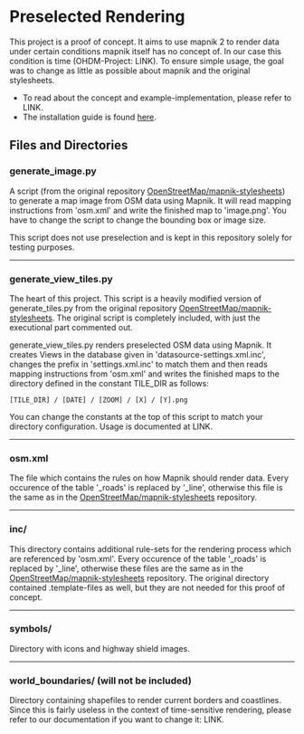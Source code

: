 # Preselected Rendering

This project is a proof of concept. It aims to use mapnik 2 to render data under certain conditions mapnik itself has no concept of. In our case this condition is time (OHDM-Project: LINK).
To ensure simple usage, the goal was to change as little as possible about mapnik and the original stylesheets.

- To read about the concept and example-implementation, please refer to LINK.
- The installation guide is found [here](https://github.com/OpenHistoricalDataMap/Preselected-Rendering/wiki/Deployment).

## Files and Directories

### generate_image.py
A script (from the original repository [OpenStreetMap/mapnik-stylesheets](https://github.com/openstreetmap/mapnik-stylesheets)) to generate a map image from OSM data using Mapnik. It will read mapping instructions from 'osm.xml' and write the finished map to 'image.png'. You have to change the script to change the bounding box or image size.

This script does not use preselection and is kept in this repository solely for testing purposes.

---
	
### generate_view_tiles.py
The heart of this project. This script is a heavily modified version of generate_tiles.py from the original repository [OpenStreetMap/mapnik-stylesheets](https://github.com/openstreetmap/mapnik-stylesheets). The original script is completely included, with just the executional part commented out.

generate_view_tiles.py renders preselected OSM data using Mapnik. It creates Views in the database given in 'datasource-settings.xml.inc', changes the prefix in 'settings.xml.inc' to match them and then reads mapping instructions from 'osm.xml' and writes the finished maps to the directory defined in the constant TILE_DIR as follows:
	
	[TILE_DIR] / [DATE] / [ZOOM] / [X] / [Y].png

You can change the constants at the top of this script to match your directory configuration.
Usage is documented at LINK.

---

### osm.xml
The file which contains the rules on how Mapnik should render data. Every occurence of the table '_roads' is replaced by '_line', otherwise this file is the same as in the [OpenStreetMap/mapnik-stylesheets](https://github.com/openstreetmap/mapnik-stylesheets) repository.

---

### inc/
This directory contains additional rule-sets for the rendering process which are referenced by 'osm.xml'. Every occurence of the table '_roads' is replaced by '_line', otherwise these files are the same as in the [OpenStreetMap/mapnik-stylesheets](https://github.com/openstreetmap/mapnik-stylesheets) repository. The original directory contained .template-files as well, but they are not needed for this proof of concept.

---

### symbols/
Directory with icons and highway shield images.

---

### world_boundaries/ (will not be included)
Directory containing shapefiles to render current borders and coastlines. Since this is fairly useless in the context of time-sensitive rendering, please refer to our documentation if you want to change it: LINK.
